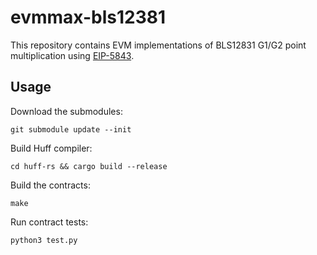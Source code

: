 # evmmax-bls12381

This repository contains EVM implementations of BLS12831 G1/G2 point multiplication using [EIP-5843](https://github.com/ethereum/EIPs/pull/5843).

## Usage

Download the submodules:
```
git submodule update --init
```

Build Huff compiler:
```
cd huff-rs && cargo build --release
```

Build the contracts:
```
make
```

Run contract tests:
```
python3 test.py
```

